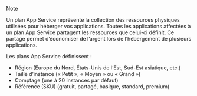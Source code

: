 > [!NOTE]
> Un plan App Service représente la collection des ressources physiques utilisées pour héberger vos applications. Toutes les applications affectées à un plan App Service partagent les ressources que celui-ci définit. Ce partage permet d’économiser de l’argent lors de l’hébergement de plusieurs applications.
>
> Les plans App Service définissent :
> * Région (Europe du Nord, États-Unis de l’Est, Sud-Est asiatique, etc.)
> * Taille d’instance (« Petit », « Moyen » ou « Grand »)
> * Comptage (une à 20 instances par défaut)
> * Référence (SKU) (gratuit, partagé, basique, standard, premium)
> 